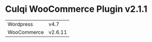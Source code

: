 # Culqi WooCommerce Plugin v2.1.1

<table>
  <tr>
    <td>Wordpress</td>
    <td>v4.7</td>
  </tr>
  <tr>
    <td>WooCommerce</td>
    <td>v2.6.11</td>
  </tr>
</table>
